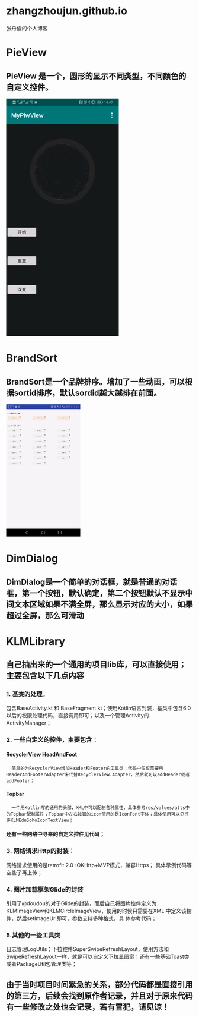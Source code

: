 # zhangzhoujun.github.io
张舟俊的个人博客

# PieView

## PieView 是一个，圆形的显示不同类型，不同颜色的自定义控件。

![演示Gif](https://github.com/dim1989/zhangzhoujun.github.io/blob/master/PieView/yanshi.gif?raw=true)


# BrandSort

## BrandSort是一个品牌排序。增加了一些动画，可以根据sortid排序，默认sordid越大越排在前面。

![演示Gif](https://github.com/dim1989/zhangzhoujun.github.io/blob/master/BrandSort/yanshi.gif?raw=true)


# DimDialog

## DimDIalog是一个简单的对话框，就是普通的对话框，第一个按钮，默认确定，第二个按钮默认不显示中间文本区域如果不满全屏，那么显示对应的大小，如果超过全屏，那么可滑动

# KLMLibrary

## 自己抽出来的一个通用的项目lib库，可以直接使用；主要包含以下几点内容
### 1. 基类的处理，
包含BaseActivity.kt 和 BaseFragment.kt；使用Kotlin语言封装，基类中包含6.0以后的权限处理代码，直接调用即可；以及一个管理Activity的ActivityManager；
### 2. 一些自定义的控件，主要包含：
  #### RecyclerView HeadAndFoot
      简单的为RecyclerView增加Header和Footer的工具类；代码中仅仅需要用HeaderAndFooterAdapter来代替RecyclerView.Adapter，然后就可以addHeader或者addFooter；
   #### Topbar
      一个用Kotlin写的通用的头部，XML中可以配制各种属性，具体参考res/values/atts中的Topbar配制属性；Topbar中左右按钮的icon使用的是IconFont字体；具体使用可以见控件KLMEduSohoIconTextView；
 #### 还有一些网络中寻来的自定义控件见代码；
### 3. 网络请求Http的封装：
   网络请求使用的是retrofit 2.0+OKHttp+MVP模式，兼容Https；
   具体示例代码等空些了再上传；
### 4. 图片加载框架Glide的封装
   引用了@doudou的对于Glide的封装，而后自己将图片控件定义为KLMImageView和KLMCircleImageView，使用的时候只需要在XML 中定义该控件，然后setImageUrl即可，参数支持多种格式，具 体参考代码；
### 5.其他的一些工具类
   日志管理LogUtils；下拉控件SuperSwipeRefreshLayout，使用方法和SwipeRefreshLayout一样，就是可以自定义下拉显图案；还有一些基础Toast类或者PackageUtil包管理类等；
   
## 由于当时项目时间紧急的关系，部分代码都是直接引用的第三方，后续会找到原作者记录，并且对于原来代码有一些修改之处也会记录，若有冒犯，请见谅！


